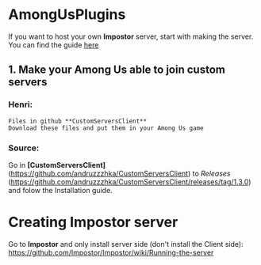 # AmongUsPlugins

If you want to host your own **Impostor** server, start with making the server. You can find the guide [here](#Creating-Impostor-server)


## 1. Make your Among Us able to join custom servers
  ### Henri:
    Files in github **CustomServersClient**
    Download these files and put them in your Among Us game

  ### Source:
  Go in **[CustomServersClient]**(https://github.com/andruzzzhka/CustomServersClient) to *Releases* (https://github.com/andruzzzhka/CustomServersClient/releases/tag/1.3.0) and folow the Installation guide. 


# Creating Impostor server
 Go to **Impostor** and only install server side (don't install the Client side):
    https://github.com/Impostor/Impostor/wiki/Running-the-server